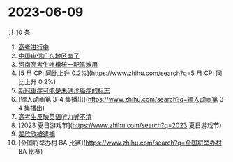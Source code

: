 # 2023-06-09

共 10 条

<!-- BEGIN -->
<!-- 最后更新时间 Fri Jun 09 2023 19:09:58 GMT+0800 (China Standard Time) -->

1. [高考进行中](https://www.zhihu.com/search?q=高考进行中)
1. [中国电信广东地区崩了](https://www.zhihu.com/search?q=中国电信广东地区崩了)
1. [河南高考生吐槽统一配笔难用](https://www.zhihu.com/search?q=河南高考生吐槽统一配笔难用)
1. [5 月 CPI 同比上升 0.2%](https://www.zhihu.com/search?q=5 月 CPI 同比上升
   0.2%)
1. [新冠重症可能是未确诊癌症的标志](https://www.zhihu.com/search?q=新冠重症可能是未确诊癌症的标志)
1. [镖人动画第 3-4 集播出](https://www.zhihu.com/search?q=镖人动画第 3-4 集播出)
1. [高考生反映英语听力听不清](https://www.zhihu.com/search?q=高考生反映英语听力听不清)
1. [2023 夏日游戏节](https://www.zhihu.com/search?q=2023 夏日游戏节)
1. [翟欣欣被逮捕](https://www.zhihu.com/search?q=翟欣欣被逮捕)
1. [全国将举办村 BA 比赛](https://www.zhihu.com/search?q=全国将举办村 BA 比赛)

<!-- END -->
